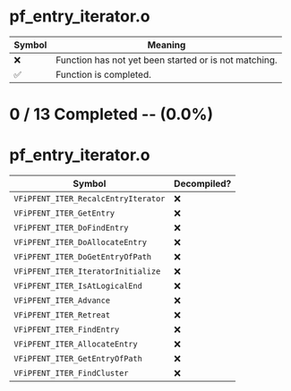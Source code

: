 # pf_entry_iterator.o
| Symbol | Meaning 
| ------------- | ------------- 
| :x: | Function has not yet been started or is not matching. 
| :white_check_mark: | Function is completed. 


# 0 / 13 Completed -- (0.0%)
# pf_entry_iterator.o
| Symbol | Decompiled? |
| ------------- | ------------- |
| `VFiPFENT_ITER_RecalcEntryIterator` | :x: |
| `VFiPFENT_ITER_GetEntry` | :x: |
| `VFiPFENT_ITER_DoFindEntry` | :x: |
| `VFiPFENT_ITER_DoAllocateEntry` | :x: |
| `VFiPFENT_ITER_DoGetEntryOfPath` | :x: |
| `VFiPFENT_ITER_IteratorInitialize` | :x: |
| `VFiPFENT_ITER_IsAtLogicalEnd` | :x: |
| `VFiPFENT_ITER_Advance` | :x: |
| `VFiPFENT_ITER_Retreat` | :x: |
| `VFiPFENT_ITER_FindEntry` | :x: |
| `VFiPFENT_ITER_AllocateEntry` | :x: |
| `VFiPFENT_ITER_GetEntryOfPath` | :x: |
| `VFiPFENT_ITER_FindCluster` | :x: |
